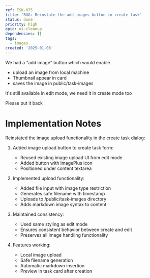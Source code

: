 ```yaml
---
ref: TSK-075
title: 'BUG: Reinstate the add images button in create task'
status: done
priority: high
epic: ui-cleanup
dependencies: []
tags:
  - images
created: '2025-01-08'
---
```

We had a "add image" button which would enable

- upload an image from local machine
- Thumbnail appear in card 
- saves the image in public/task-images

It's still available in edit mode, we need it in create mode too

Please put it back

# Implementation Notes

Reinstated the image upload functionality in the create task dialog:

1. Added image upload button to create task form:
   - Reused existing image upload UI from edit mode
   - Added button with ImagePlus icon
   - Positioned under content textarea

2. Implemented upload functionality:
   - Added file input with image type restriction
   - Generates safe filename with timestamp
   - Uploads to /public/task-images directory
   - Adds markdown image syntax to content

3. Maintained consistency:
   - Used same styling as edit mode
   - Ensures consistent behavior between create and edit
   - Preserves all image handling functionality

4. Features working:
   - Local image upload
   - Safe filename generation
   - Automatic markdown insertion
   - Preview in task card after creation

